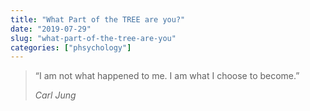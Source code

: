 ```yaml
---
title: "What Part of the TREE are you?"
date: "2019-07-29"
slug: "what-part-of-the-tree-are-you"
categories: ["phsychology"]
---
```


<!-- wp:quote -->
<blockquote class="wp-block-quote"><p>“I am not what happened to me. I am what I choose to become.” </p><cite><em>Carl Jung</em></cite></blockquote>
<!-- /wp:quote -->
